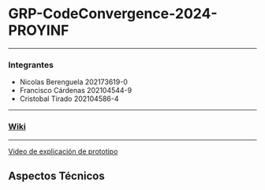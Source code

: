 # GRP-CodeConvergence-2024-PROYINF

---------

### Integrantes

- Nicolas Berenguela  202173619-0
- Francisco Cárdenas  202104544-9
- Cristobal Tirado    202104586-4
  
--------

### [Wiki](https://github.com/Chopan22/GRP-CodeConvergence-2024-PROYINF/wiki "Wiki")

--------

[Video de explicación de prototipo](https://youtu.be/sxCb-kuqXd8)

## Aspectos Técnicos
